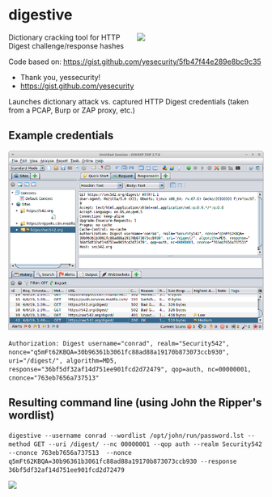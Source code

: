 # digestive
<img align="right" width="250" src="https://upload.wikimedia.org/wikipedia/commons/9/9c/Bowl_of_digestive_biscuits.jpg">

Dictionary cracking tool for HTTP Digest challenge/response hashes

Code based on: https://gist.github.com/yesecurity/5fb47f44e289e8bc9c35
 * Thank you, yessecurity!
 * https://gist.github.com/yesecurity
 
Launches dictionary attack vs. captured HTTP Digest credentials (taken from a PCAP, Burp or ZAP proxy, etc.)

## Example credentials

<img src="media/digest-zap.png" width="600"/>

```Authorization: Digest username="conrad", realm="Security542", nonce="q5mFt62KBQA=30b96361b3061fc88ad88a19170b873073ccb930", uri="/digest/", algorithm=MD5, response="36bf5df32af14d751ee901fcd2d72479", qop=auth, nc=00000001, cnonce="763eb7656a737513"```

## Resulting command line (using John the Ripper's wordlist)
 
```digestive --username conrad --wordlist /opt/john/run/password.lst --method GET --uri /digest/ --nc 00000001 --qop auth --realm Security542 --cnonce 763eb7656a737513  --nonce q5mFt62KBQA=30b96361b3061fc88ad88a19170b873073ccb930 --response 36bf5df32af14d751ee901fcd2d72479```

<img src="media/digestive-screenshot.png" width="600"/>
